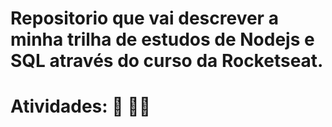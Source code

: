 # Repositorio que vai descrever a minha trilha de estudos de Nodejs e SQL através do curso da Rocketseat.
# Atividades: :pencil: :man_technologist:



